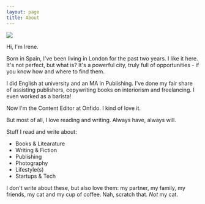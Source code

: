 ```yaml
---
layout: page
title: About
---
```


<img src="https://c2.staticflickr.com/4/3685/20202807142_a8520720eb_b.jpg"/>

Hi, I'm Irene. 

Born in Spain, I've been living in London for the past two years. I like it here. It's not perfect, but what is? It's a powerful city, truly full of opportunities - if you know how and where to find them.

I did English at university and an MA in Publishing. I've done my fair share of assisting publishers, copywriting books on interiorism and freelancing. I even worked as a barista!  

Now I'm the Content Editor at Onfido. I kind of love it.

But most of all, I love reading and writing. Always have, always will. 

Stuff I read and write about:

- Books & Litearature
- Writing & Fiction
- Publishing
- Photography
- Lifestyle(s)
- Startups & Tech 

I don't write about these, but also love them: my partner, my family, my friends, my cat and my cup of coffee. Nah, scratch that. _Not_ my cat.

